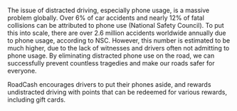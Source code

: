 The issue of distracted driving, especially phone usage, is a massive problem globally. Over 6% of car accidents and nearly 12% of fatal collisions can be attributed to phone use (National Safety Council). To put this into scale, there are over 2.6 million accidents worldwide annually due to phone usage, according to NSC. However, this number is estimated to be much higher, due to the lack of witnesses and drivers often not admitting to phone usage. By eliminating distracted phone use on the road, we can successfully prevent countless tragedies and make our roads safer for everyone. 

RoadCash encourages drivers to put their phones aside, and rewards undistracted driving with points that can be redeemed for various rewards, including gift cards.
